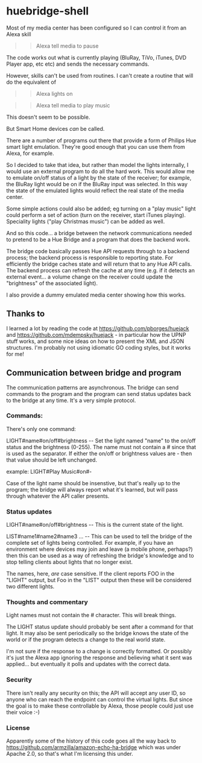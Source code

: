 # huebridge-shell

Most of my media center has been configured so I can control it from
an Alexa skill

>> Alexa tell media to pause

The code works out what is currently playing (BluRay, TiVo, iTunes,
DVD Player app, etc etc) and sends the necessary commands.

However, skills can't be used from routines.  I can't create a routine
that will do the equivalent of

>> Alexa lights on

>> Alexa tell media to play music

This doesn't seem to be possible.

But Smart Home devices _can_ be called.

There are a number of programs out there that provide a form of Philips
Hue smart light emulation.  They're good enough that you can use them
from Alexa, for example.

So I decided to take that idea, but rather than model the lights internally,
I would use an external program to do all the hard work.  This would allow
me to emulate on/off status of a light by the state of the receiver; for
example, the BluRay light would be on if the BluRay input was selected.
In this way the state of the emulated lights would reflect the real state
of the media center.

Some simple actions could also be added; eg turning on a "play music"
light could perform a set of action (turn on the receiver, start iTunes
playing).  Speciality lights ("play Christmas music") can be added as
well.

And so this code...  a bridge between the network communications needed
to pretend to be a Hue Bridge and a program that does the backend work.

The bridge code basically passes Hue API requests through to a backend
process; the backend process is responsible to reporting state.  For
efficiently the bridge caches state and will return that to any Hue API
calls.  The backend process can refresh the cache at any time (e.g. if
it detects an external event... a volume change on the receiver could
update the "brightness" of the associated light).

I also provide a dummy emulated media center showing how this works.

## Thanks to

I learned a lot by reading the code at https://github.com/pborges/huejack
and https://github.com/mdempsky/huejack - in particular how the UPNP
stuff works, and some nice ideas on how to present the XML and JSON
structures.  I'm probably not using idiomatic GO coding styles, but
it works for me!

## Communication between bridge and program

The communication patterns are asynchronous.  The bridge can send
commands to the program and the program can send status updates back
to the bridge at any time.  It's a very simple protocol.

### Commands:

There's only one command:

LIGHT#name#on/off#brightness  -- Set the light named "name"
to the on/off status and the brightness (0-255).  The name must not
contain a # since that is used as the separator.
If either the on/off or brightness values are - then that value should
be left unchanged.

example:  LIGHT#Play Music#on#-

Case of the light name should be insenstive, but that's really up to
the program; the bridge will always report what it's learned, but will
pass through whatever the API caller presents.

### Status updates

LIGHT#name#on/off#brightness -- This is the current state of
the light.  

LIST#name1#name2#name3 ...  -- This can be used to tell the
bridge of the complete set of lights being controlled.  For example, if
you have an environment where devices may join and leave (a mobile
phone, perhaps?) then this can be used as a way of refreshing the bridge's
knowledge and to stop telling clients about lights that no longer exist.

The names, here, _are_ case sensitive.  If the client reports FOO in
the "LIGHT" output, but Foo in the "LIST" output then these will be
considered two different lights.

### Thoughts and commentary

Light names must not contain the # character.  This will break things.

The LIGHT status update should probably be sent after a command for
that light.  It may also be sent periodically so the bridge knows the
state of the world or if the program detects a change to the real world
state.

I'm not sure if the response to a change is correctly formatted.  Or
possibly it's just the Alexa app ignoring the response and believing
what it sent was applied...  but eventually it polls and updates with
the correct data.

### Security

There isn't really any security on this; the API will accept any user ID,
so anyone who can reach the endpoint can control the virtual lights.  But
since the goal is to make these controllable by Alexa, those people could
just use their voice :-)

### License

Apparently some of the history of this code goes all the way back to
https://github.com/armzilla/amazon-echo-ha-bridge which was under
Apache 2.0, so that's what I'm licensing this under.
